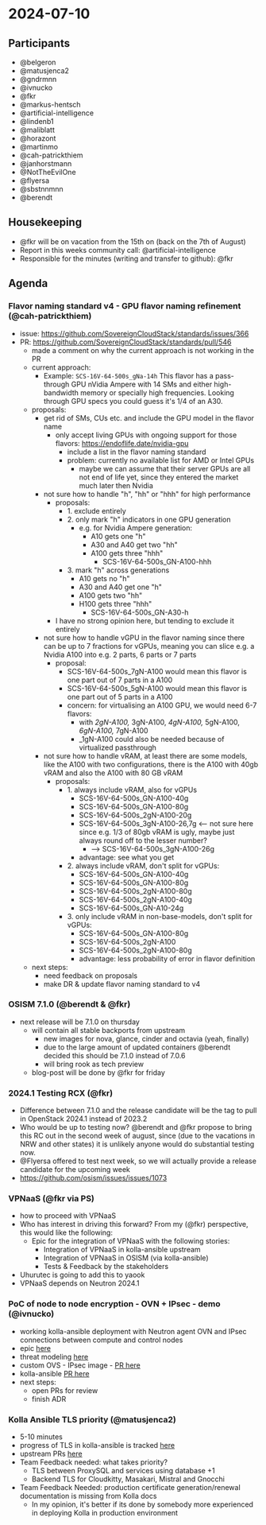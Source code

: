 # 2024-07-10

## Participants

- @belgeron
- @matusjenca2
- @gndrmnn
- @ivnucko
- @fkr
- @markus-hentsch
- @artificial-intelligence
- @lindenb1
- @maliblatt
- @horazont
- @martinmo
- @cah-patrickthiem
- @janhorstmann
- @NotTheEvilOne
- @flyersa
- @sbstnnmnn
- @berendt

## Housekeeping

- @fkr will be on vacation from the 15th on (back on the 7th of August)
- Report in this weeks community call: @artificial-intelligence
- Responsible for the minutes (writing and transfer to github): @fkr

## Agenda

### Flavor naming standard v4 - GPU flavor naming refinement (@cah-patrickthiem)

- issue: <https://github.com/SovereignCloudStack/standards/issues/366>
- PR: <https://github.com/SovereignCloudStack/standards/pull/546>
  - made a comment on why the current approach is not working in the PR
  - current approach:
    - Example: `SCS-16V-64-500s_gNa-14h`
This flavor has a pass-through GPU nVidia Ampere with 14 SMs and either high-bandwidth memory or specially high frequencies.
Looking through GPU specs you could guess it's 1/4 of an A30.
  - proposals:
    - get rid of SMs, CUs etc. and include the GPU model in the flavor name
      - only accept living GPUs with ongoing support for those flavors: <https://endoflife.date/nvidia-gpu>
        - include a list in the flavor naming standard
        - problem: currently no available list for AMD or Intel GPUs
          - maybe we can assume that their server GPUs are all not end of life yet, since they entered the market much later then Nvidia
    - not sure how to handle "h", "hh" or "hhh" for high performance
      - proposals:
        - 1\. exclude entirely
        - 2\. only mark "h" indicators in one GPU generation
          - e.g. for Nvidia Ampere generation:
            - A10 gets one "h"
            - A30 and A40 get two "hh"
            - A100 gets three "hhh"
              - SCS-16V-64-500s_GN-A100-hhh
        - 3\. mark "h" across generations
          - A10 gets no "h"
          - A30 and A40 get one "h"
          - A100 gets two "hh"
          - H100 gets three "hhh"
            - SCS-16V-64-500s_GN-A30-h
      - I have no strong opinion here, but tending to exclude it entirely
    - not sure how to handle vGPU in the flavor naming since there can be up to 7 fractions for vGPUs, meaning you can slice e.g. a Nvidia A100 into e.g. 2 parts, 6 parts or 7 parts
      - proposal:
        - SCS-16V-64-500s_7gN-A100 would mean this flavor is one part out of 7 parts in a A100
        - SCS-16V-64-500s_5gN-A100 would mean this flavor is one part out of 5 parts in a A100
        - concern: for virtualising an A100 GPU, we would need 6-7 flavors:
          - with *2gN-A100,* 3gN-A100, *4gN-A100,* 5gN-A100, *6gN-A100,* 7gN-A100
          - \_1gN-A100 could also be needed because of virtualized passthrough
    - not sure how to handle vRAM, at least there are some models, like the A100 with two configurations, there is the A100 with 40gb vRAM and also the A100 with 80 GB vRAM
      - proposals:
        - 1\. always include vRAM, also for vGPUs
          - SCS-16V-64-500s_GN-A100-40g
          - SCS-16V-64-500s_GN-A100-80g
          - SCS-16V-64-500s_2gN-A100-20g
          - SCS-16V-64-500s_3gN-A100-26,7g <-- not sure here since e.g. 1/3 of 80gb vRAM is ugly, maybe just always round off to the lesser number?
            - \--> SCS-16V-64-500s_3gN-A100-26g
          - advantage: see what you get
        - 2\. always include vRAM, don't split for vGPUs:
          - SCS-16V-64-500s_GN-A100-40g
          - SCS-16V-64-500s_GN-A100-80g
          - SCS-16V-64-500s_2gN-A100-80g
          - SCS-16V-64-500s_2gN-A100-40g
          - SCS-16V-64-500s_GN-A10-24g
        - 3\. only include vRAM in non-base-models, don't split for vGPUs:
          - SCS-16V-64-500s_GN-A100-80g
          - SCS-16V-64-500s_2gN-A100
          - SCS-16V-64-500s_2gN-A100-80g
          - advantage: less probability of error in flavor definition
  - next steps:
    - need feedback on proposals
    - make DR & update flavor naming standard to v4

### OSISM 7.1.0 (@berendt & @fkr)

- next release will be 7.1.0 on thursday
  - will contain all stable backports from upstream
    - new images for nova, glance, cinder and octavia (yeah, finally)
    - due to the large amount of updated containers @berendt decided this should be 7.1.0 instead of 7.0.6
    - will bring rook as tech preview
  - blog-post will be done by @fkr for friday

### 2024.1 Testing RCX (@fkr)

- Difference between 7.1.0 and the release candidate will be the tag to pull in OpenStack 2024.1 instead of 2023.2
- Who would be up to testing now? @berendt and @fkr propose to bring this RC out in the second week of august, since (due to the vacations in NRW and other states) it is unlikely anyone would do substantial testing now.
- @Flyersa offered to test next week, so we will actually provide a release candidate for the upcoming week
- <https://github.com/osism/issues/issues/1073>

### VPNaaS (@fkr via PS)

- how to proceed with VPNaaS
- Who has interest in driving this forward? From my (@fkr) perspective, this would like the following:
  - Epic for the integration of VPNaaS with the following stories:
    - Integration of VPNaaS in kolla-ansible upstream
    - Integration of VPNaaS in OSISM (via kolla-ansible)
    - Tests & Feedback by the stakeholders
- Uhurutec is going to add this to yaook
- VPNaaS depends on Neutron 2024.1

### PoC of node to node encryption - OVN + IPsec - demo (@ivnucko)

- working kolla-ansible deployment with Neutron agent OVN and IPsec connections between compute and control nodes
- epic [here](https://github.com/SovereignCloudStack/issues/issues/531)
- threat modeling [here](https://github.com/SovereignCloudStack/issues/issues/532)
- custom OVS - IPsec image - [PR here](https://github.com/fdobrovolny/kolla/pull/1)
- kolla-ansible [PR here](https://github.com/SovereignCloudStack/kolla-ansible/pull/4/)
- next steps:
  - open PRs for review
  - finish ADR

### Kolla Ansible TLS priority (@matusjenca2)

- 5-10 minutes
- progress of TLS in kolla-ansible is tracked [here](https://scs.sovereignit.de/nextcloud/s/G4DzznMKeJHqMBx?)
- upstream PRs [here](https://review.opendev.org/q/owner:matus.jenca@dnation.cloud+AND+project:openstack/kolla-ansible+AND+NOT+status:abandoned)
- Team Feedback needed: what takes priority?
  - TLS between ProxySQL and services using database +1
  - Backend TLS for Cloudkitty, Masakari, Mistral and Gnocchi
- Team Feedback Needed: production certificate generation/renewal documentation is missing from Kolla docs
  - In my opinion, it's better if its done by somebody more experienced in deploying Kolla in production environment
